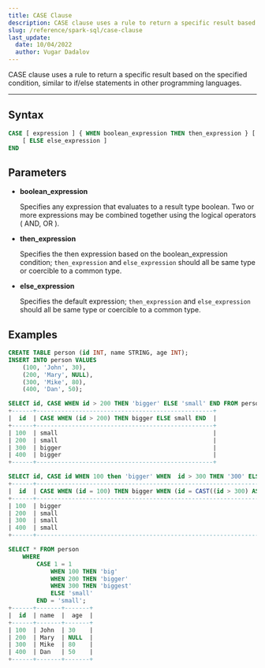 ```yaml
---
title: CASE Clause
description: CASE clause uses a rule to return a specific result based on the specified condition, similar to if/else statements in other programming languages
slug: /reference/spark-sql/case-clause
last_update:
  date: 10/04/2022
  author: Vugar Dadalov
---
```


CASE clause uses a rule to return a specific result based on the specified condition, similar to if/else statements in other programming languages.

---

## Syntax

```sql
CASE [ expression ] { WHEN boolean_expression THEN then_expression } [ ... ]
    [ ELSE else_expression ]
END
```

## Parameters

- **boolean_expression**

  Specifies any expression that evaluates to a result type boolean. Two or more expressions may be combined
  together using the logical operators ( AND, OR ).

- **then_expression**

  Specifies the then expression based on the boolean_expression condition; `then_expression` and
  `else_expression` should all be same type or coercible to a common type.

- **else_expression**

  Specifies the default expression; `then_expression` and `else_expression` should all be same type or
  coercible to a common type.

## Examples

```sql
CREATE TABLE person (id INT, name STRING, age INT);
INSERT INTO person VALUES
    (100, 'John', 30),
    (200, 'Mary', NULL),
    (300, 'Mike', 80),
    (400, 'Dan', 50);

SELECT id, CASE WHEN id > 200 THEN 'bigger' ELSE 'small' END FROM person;
+------+--------------------------------------------------+
|  id  | CASE WHEN (id > 200) THEN bigger ELSE small END  |
+------+--------------------------------------------------+
| 100  | small                                            |
| 200  | small                                            |
| 300  | bigger                                           |
| 400  | bigger                                           |
+------+--------------------------------------------------+

SELECT id, CASE id WHEN 100 then 'bigger' WHEN  id > 300 THEN '300' ELSE 'small' END FROM person;
+------+-----------------------------------------------------------------------------------------------+
|  id  | CASE WHEN (id = 100) THEN bigger WHEN (id = CAST((id > 300) AS INT)) THEN 300 ELSE small END  |
+------+-----------------------------------------------------------------------------------------------+
| 100  | bigger                                                                                        |
| 200  | small                                                                                         |
| 300  | small                                                                                         |
| 400  | small                                                                                         |
+------+-----------------------------------------------------------------------------------------------+

SELECT * FROM person
    WHERE
        CASE 1 = 1
            WHEN 100 THEN 'big'
            WHEN 200 THEN 'bigger'
            WHEN 300 THEN 'biggest'
            ELSE 'small'
        END = 'small';
+------+-------+-------+
|  id  | name  |  age  |
+------+-------+-------+
| 100  | John  | 30    |
| 200  | Mary  | NULL  |
| 300  | Mike  | 80    |
| 400  | Dan   | 50    |
+------+-------+-------+
```
